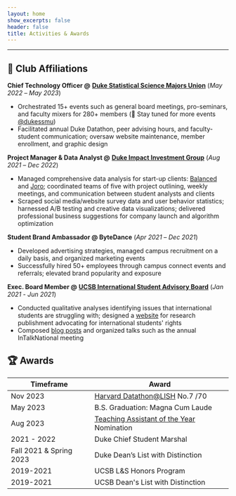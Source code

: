 ```yaml
---
layout: home
show_excerpts: false
header: false
title: Activities & Awards
---
```


------------------------------------------------------------------------------  

## 🙌 Club Affiliations

**Chief Technology Officer @** [**Duke Statistical Science Majors Union**](https://dukegroups.com/ssmu/home/) (_May 2022_ – _May 2023_)
- Orchestrated 15+ events such as general board meetings, pro-seminars, and faculty mixers for 280+ members (👥 Stay tuned for more events [@dukessmu](https://www.instagram.com/dukessmu/))
- Facilitated annual Duke Datathon, peer advising hours, and faculty-student communication; oversaw website maintenance, member enrollment, and graphic design

**Project Manager & Data Analyst @** [**Duke Impact Investment Group**](https://www.linkedin.com/company/diig/) (_Aug 2021_ – _Dec 2022_)
- Managed comprehensive data analysis for start-up clients: [Balanced](https://www.hellobalanced.com/) and [Joro](https://www.thecommons.earth/?source=joro); coordinated teams of five with project outlining, weekly meetings, and communication between student analysts and clients
- Scraped social media/website survey data and user behavior statistics; harnessed A/B testing and creative data visualizations; delivered professional business suggestions for company launch and algorithm optimization

**Student Brand Ambassador @ ByteDance** (_Apr 2021_ – _Dec 2021_)
- Developed advertising strategies, managed campus recruitment on a daily basis, and organized marketing events
- Successfully hired 50+ employees through campus connect events and referrals; elevated brand popularity and exposure

**Exec. Board Member @** [**UCSB International Student Advisory Board**](https://internationalvistas.blogspot.com/) (_Jan 2021_ - _Jun 2021_)
- Conducted qualitative analyses identifying issues that international students are struggling with; designed a [website](https://internationalstudentsadvocationcovid.weebly.com/) for research publishment advocating for international students' rights
- Composed [blog posts](http://internationalvistas.blogspot.com/) and organized talks such as the annual InTalkNational meeting  


## 🏆 Awards

| Timeframe                  | Award                                 |
| -------------------------- | --------------------------------------|
| Nov 2023                   | [Harvard Datathon@LISH](https://sites.google.com/view/datathonatlish) No.7 /70 |
| May 2023                   | B.S. Graduation: Magna Cum Laude      |
| Aug 2023                   | [Teaching Assistant of the Year](https://stat.duke.edu/awards/ta) Nomination                    |
| 2021 - 2022                | Duke Chief Student Marshal            |
| Fall 2021 & Spring 2023    | Duke Dean’s List with Distinction     |
| 2019-2021                  | UCSB L&S Honors Program               |
| 2019-2021                  | UCSB Dean's List with Distinction     |











